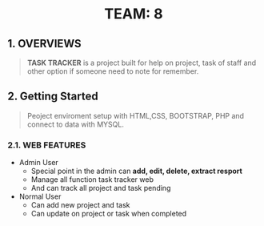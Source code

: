 # <center>TEAM: 8</center>

## 1. OVERVIEWS
> **TASK TRACKER** is a project built for help on project, task of staff and other option if someone need to note for remember.

## 2. Getting Started
>Peoject enviroment setup with HTML,CSS, BOOTSTRAP, PHP and connect to data with MYSQL.

### 2.1. WEB FEATURES
- Admin User
    - Special point in the admin can **add, edit, delete, extract resport**
    - Manage all function task tracker web
    - And can track all project and task pending
- Normal User
    - Can add new project and task
    - Can update on project or task when completed